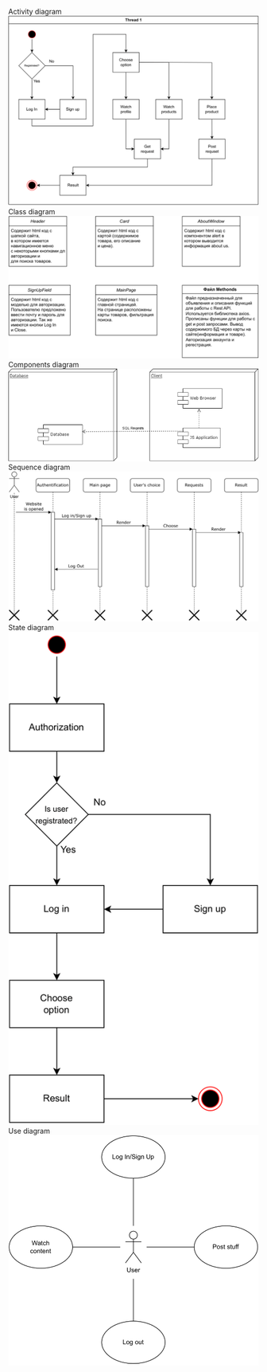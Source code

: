 Activity diagram
![Главная страница Onliner](activity.png)
Class diagram
![Главная страница Onliner](classdiagram.png)
Components diagram
![Главная страница Onliner](components.png)
Sequence diagram
![Главная страница Onliner](Sequence.png)
State diagram 
![Главная страница Onliner](state.png)
Use diagram
![Главная страница Onliner](Use.png)